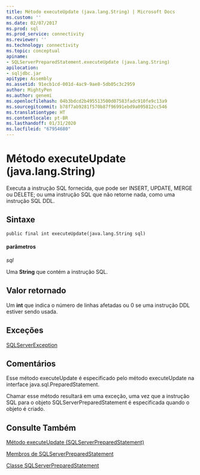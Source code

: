 ```yaml
---
title: Método executeUpdate (java.lang.String) | Microsoft Docs
ms.custom: ''
ms.date: 02/07/2017
ms.prod: sql
ms.prod_service: connectivity
ms.reviewer: ''
ms.technology: connectivity
ms.topic: conceptual
apiname:
- SQLServerPreparedStatement.executeUpdate (java.lang.String)
apilocation:
- sqljdbc.jar
apitype: Assembly
ms.assetid: 91ecb1cd-001d-4ac9-9ae8-5db05c3c2959
author: MightyPen
ms.author: genemi
ms.openlocfilehash: 04b3bdcd2b495513500d07583fadc910fe9c13a9
ms.sourcegitcommit: b78f7ab9281f570b87f96991ebd9a095812cc546
ms.translationtype: HT
ms.contentlocale: pt-BR
ms.lasthandoff: 01/31/2020
ms.locfileid: "67954680"
---
```

# <a name="executeupdate-method-javalangstring"></a>Método executeUpdate (java.lang.String)

Executa a instrução SQL fornecida, que pode ser INSERT, UPDATE, MERGE ou DELETE; ou uma instrução SQL que não retorne nada, como uma instrução SQL DDL.

## <a name="syntax"></a>Sintaxe

```
public final int executeUpdate(java.lang.String sql)
```

#### <a name="parameters"></a>parâmetros
*sql*

Uma **String** que contém a instrução SQL.

## <a name="return-value"></a>Valor retornado
Um **int** que indica o número de linhas afetadas ou 0 se uma instrução DDL estiver sendo usada.

## <a name="exceptions"></a>Exceções
[SQLServerException](./sqlserverexception-class.md)

## <a name="remarks"></a>Comentários
Esse método executeUpdate é especificado pelo método executeUpdate na interface java.sql.PreparedStatement.

Chamar esse método resultará em uma exceção, uma vez que a instrução SQL para o objeto SQLServerPreparedStatement é especificada quando o objeto é criado.

## <a name="see-also"></a>Consulte Também

[Método executeUpdate &#40;SQLServerPreparedStatement&#41;](./executeupdate-method-sqlserverpreparedstatement.md)

[Membros de SQLServerPreparedStatement](./sqlserverpreparedstatement-members.md)

[Classe SQLServerPreparedStatement](./sqlserverpreparedstatement-class.md)
